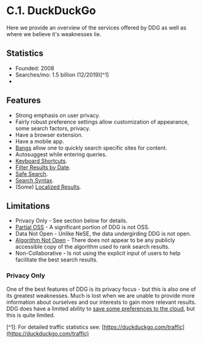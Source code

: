 # C.1. DuckDuckGo

Here we provide an overview of the services offered by DDG as well as where we believe it's weaknesses lie.

## Statistics

* Founded: 2008
* Searches/mo: 1.5 billion \(12/2019\)\[^1\]
* 
## Features

* Strong emphasis on user privacy.
* Fairly robust preference settings allow customization of appearance, some search factors, privacy.
* Have a browser extension.
* Have a mobile app.
* [Bangs](https://duckduckgo.com/bang) allow one to quickly search specific sites for content.
* Autosuggest while entering queries.
* [Keyboard Shortcuts](https://help.duckduckgo.com/duckduckgo-help-pages/features/keyboard-shortcuts/).
* [Filter Results by Date](https://help.duckduckgo.com/duckduckgo-help-pages/features/dates/).
* [Safe Search](https://help.duckduckgo.com/duckduckgo-help-pages/features/safe-search/).
* [Search Syntax](https://help.duckduckgo.com/duckduckgo-help-pages/results/syntax/).
* \(Some\) [Localized Results](https://help.duckduckgo.com/duckduckgo-help-pages/results/local-results-mobile/).

## Limitations

* Privacy Only - See section below for details.
* [Partial OSS](https://help.duckduckgo.com/open-source/opensource-overview/) - A significant portion of DDG is not OSS.
* Data Not Open - Unlike NeSE, the data undergirding DDG is not open.
* [Algorithm Not Open](https://help.duckduckgo.com/duckduckgo-help-pages/results/rankings/) - There does not appear to be any publicly accessible copy of the algorithm used to rank search results.
* Non-Collaborative - Is not using the explicit input of users to help facilitate the best search results.

### Privacy Only

One of the best features of DDG is its privacy focus - but this is also one of its greatest weaknesses. Much is lost when we are unable to provide more information about ourselves and our interests to gain more relevant results. DDG does have a limited ability to [save some preferences to the cloud](https://duckduckgo.com/settings), but this is quite limited.

\[^1\]: For detailed traffic statistics see: [https://duckduckgo.com/traffic](https://duckduckgo.com/traffic)

